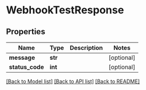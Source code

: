 # WebhookTestResponse

## Properties
Name | Type | Description | Notes
------------ | ------------- | ------------- | -------------
**message** | **str** |  | [optional] 
**status_code** | **int** |  | [optional] 

[[Back to Model list]](../README.md#documentation-for-models) [[Back to API list]](../README.md#documentation-for-api-endpoints) [[Back to README]](../README.md)


